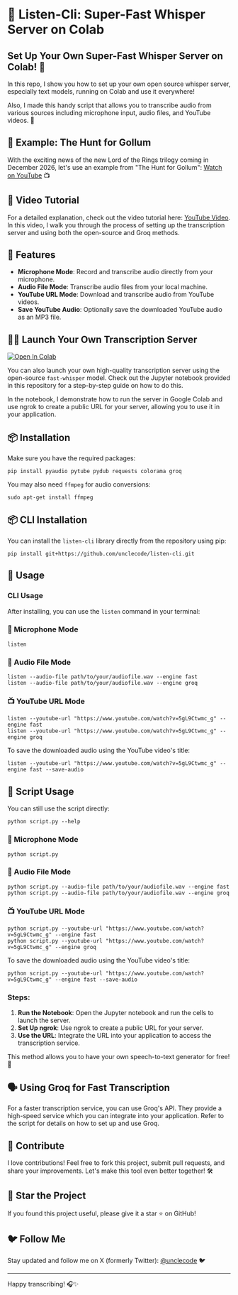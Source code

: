 # 🎤 Listen-Cli: Super-Fast Whisper Server on Colab

## Set Up Your Own Super-Fast Whisper Server on Colab! 🚀

In this repo, I show you how to set up your own open source whisper server, especially text models, running on Colab and use it everywhere!

Also, I made this handy script that allows you to transcribe audio from various sources including microphone input, audio files, and YouTube videos. 🌟

## 🎥 Example: The Hunt for Gollum

With the exciting news of the new Lord of the Rings trilogy coming in December 2026, let's use an example from "The Hunt for Gollum": [Watch on YouTube](https://www.youtube.com/watch?v=5gL9Ctwmc_g) 📺

## 🎥 Video Tutorial

For a detailed explanation, check out the video tutorial here: [YouTube Video](https://youtu.be/SrgJN7jOxoY). In this video, I walk you through the process of setting up the transcription server and using both the open-source and Groq methods.

## 🚀 Features

- **Microphone Mode**: Record and transcribe audio directly from your microphone.
- **Audio File Mode**: Transcribe audio files from your local machine.
- **YouTube URL Mode**: Download and transcribe audio from YouTube videos.
- **Save YouTube Audio**: Optionally save the downloaded YouTube audio as an MP3 file.

## 🧑‍💻 Launch Your Own Transcription Server

[![Open In Colab](https://colab.research.google.com/assets/colab-badge.svg)](https://colab.research.google.com/drive/1qYmdj6jYVcffO8IwGFSLjslg16YFQsYG#scrollTo=D7hEAnb2fqwN)

You can also launch your own high-quality transcription server using the open-source `fast-whisper` model. Check out the Jupyter notebook provided in this repository for a step-by-step guide on how to do this.

In the notebook, I demonstrate how to run the server in Google Colab and use ngrok to create a public URL for your server, allowing you to use it in your application.

## 📦 Installation

Make sure you have the required packages:

```
pip install pyaudio pytube pydub requests colorama groq
```

You may also need `ffmpeg` for audio conversions:

```
sudo apt-get install ffmpeg
```

## 📦 CLI Installation

You can install the `listen-cli` library directly from the repository using pip:

```
pip install git+https://github.com/unclecode/listen-cli.git
```

## 🔧 Usage

### CLI Usage

After installing, you can use the `listen` command in your terminal:

### 🎤 Microphone Mode

```
listen
```

### 📁 Audio File Mode

```
listen --audio-file path/to/your/audiofile.wav --engine fast
listen --audio-file path/to/your/audiofile.wav --engine groq
```

### 📺 YouTube URL Mode

```
listen --youtube-url "https://www.youtube.com/watch?v=5gL9Ctwmc_g" --engine fast
listen --youtube-url "https://www.youtube.com/watch?v=5gL9Ctwmc_g" --engine groq
```

To save the downloaded audio using the YouTube video's title:

```
listen --youtube-url "https://www.youtube.com/watch?v=5gL9Ctwmc_g" --engine fast --save-audio
```

## 📜 Script Usage

You can still use the script directly:

```
python script.py --help
```

### 🎤 Microphone Mode

```
python script.py
```

### 📁 Audio File Mode

```
python script.py --audio-file path/to/your/audiofile.wav --engine fast
python script.py --audio-file path/to/your/audiofile.wav --engine groq
```

### 📺 YouTube URL Mode

```
python script.py --youtube-url "https://www.youtube.com/watch?v=5gL9Ctwmc_g" --engine fast
python script.py --youtube-url "https://www.youtube.com/watch?v=5gL9Ctwmc_g" --engine groq
```

To save the downloaded audio using the YouTube video's title:

```
python script.py --youtube-url "https://www.youtube.com/watch?v=5gL9Ctwmc_g" --engine fast --save-audio
```

### Steps:

1. **Run the Notebook**: Open the Jupyter notebook and run the cells to launch the server.
2. **Set Up ngrok**: Use ngrok to create a public URL for your server.
3. **Use the URL**: Integrate the URL into your application to access the transcription service.

This method allows you to have your own speech-to-text generator for free! 🎉

## 🗣️ Using Groq for Fast Transcription

For a faster transcription service, you can use Groq's API. They provide a high-speed service which you can integrate into your application. Refer to the script for details on how to set up and use Groq.

## 📣 Contribute

I love contributions! Feel free to fork this project, submit pull requests, and share your improvements. Let's make this tool even better together! 🛠️

## 🌟 Star the Project

If you found this project useful, please give it a star ⭐ on GitHub!

## 🐦 Follow Me

Stay updated and follow me on X (formerly Twitter): [@unclecode](https://x.com/unclecode) 🐦

---

Happy transcribing! 🎧✨
